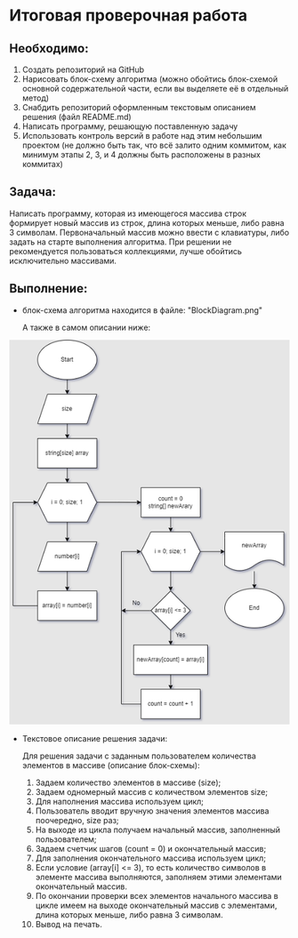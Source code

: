 # Итоговая проверочная работа
## Необходимо:
1. Создать репозиторий на GitHub
2. Нарисовать блок-схему алгоритма (можно обойтись блок-схемой основной содержательной части, если вы выделяете её в отдельный метод)
3. Снабдить репозиторий оформленным текстовым описанием решения (файл README.md)
4. Написать программу, решающую поставленную задачу
5. Использовать контроль версий в работе над этим небольшим проектом (не должно быть так, что всё залито одним коммитом, как минимум этапы 2, 3, и 4 должны быть расположены в разных коммитах)
## Задача:
 Написать программу, которая из имеющегося массива строк формирует новый массив из строк, длина которых меньше, либо равна 3 символам. Первоначальный массив можно ввести с клавиатуры, либо задать на старте выполнения алгоритма. При решении не рекомендуется пользоваться коллекциями, лучше обойтись исключительно массивами.

## Выполнение:
- блок-схема алгоритма находится в файле: "BlockDiagram.png"

   А также в самом описании ниже:

![Диаграмма](BlockDiagram.png)

* Текстовое описание решения задачи:

   Для решения задачи с заданным пользователем количества элементов в массиве (описание блок-схемы):
   
   1. Задаем количество элементов в массиве (size);
   2. Задаем одномерный массив с количеством элементов size;
   3. Для наполнения массива используем цикл;
   4. Пользователь вводит вручную значения элементов массива поочередно, size раз;
   5. На выходе из цикла получаем начальный массив, заполненный пользователем;
   6. Задаем счетчик шагов (count = 0) и окончательный массив;
   7. Для заполнения окончательного массива используем цикл;
   8. Если условие (array[i] <= 3), то есть количество символов в элементе массива выполняются, заполняем этими элементами окончательный массив. 
   9. По окончании проверки всех элементов начального массива в цикле имеем на выходе окончательный массив с элементами, длина которых меньше, либо равна 3 символам.
   10. Вывод на печать.